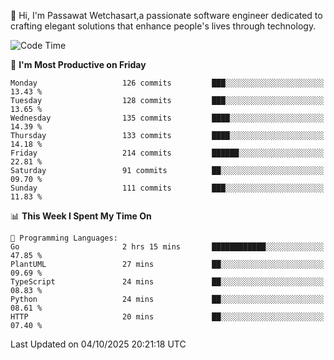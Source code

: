 
👋 Hi, I'm Passawat Wetchasart,a passionate software engineer dedicated to crafting elegant solutions that enhance people's lives through technology.


<!--START_SECTION:waka-->
![Code Time](http://img.shields.io/badge/Code%20Time-2%2C236%20hrs%2019%20mins-blue)

📅 **I'm Most Productive on Friday** 

```text
Monday                   126 commits         ███░░░░░░░░░░░░░░░░░░░░░░   13.43 % 
Tuesday                  128 commits         ███░░░░░░░░░░░░░░░░░░░░░░   13.65 % 
Wednesday                135 commits         ████░░░░░░░░░░░░░░░░░░░░░   14.39 % 
Thursday                 133 commits         ████░░░░░░░░░░░░░░░░░░░░░   14.18 % 
Friday                   214 commits         ██████░░░░░░░░░░░░░░░░░░░   22.81 % 
Saturday                 91 commits          ██░░░░░░░░░░░░░░░░░░░░░░░   09.70 % 
Sunday                   111 commits         ███░░░░░░░░░░░░░░░░░░░░░░   11.83 % 
```


📊 **This Week I Spent My Time On** 

```text
💬 Programming Languages: 
Go                       2 hrs 15 mins       ████████████░░░░░░░░░░░░░   47.85 % 
PlantUML                 27 mins             ██░░░░░░░░░░░░░░░░░░░░░░░   09.69 % 
TypeScript               24 mins             ██░░░░░░░░░░░░░░░░░░░░░░░   08.83 % 
Python                   24 mins             ██░░░░░░░░░░░░░░░░░░░░░░░   08.61 % 
HTTP                     20 mins             ██░░░░░░░░░░░░░░░░░░░░░░░   07.40 % 
```


 Last Updated on 04/10/2025 20:21:18 UTC
<!--END_SECTION:waka-->

<!--
**markpassawat/markpassawat** is a ✨ _special_ ✨ repository because its `README.md` (this file) appears on your GitHub profile.

Here are some ideas to get you started:

- 🔭 I’m currently working on ...
- 🌱 I’m currently learning ...
- 👯 I’m looking to collaborate on ...
- 🤔 I’m looking for help with ...
- 💬 Ask me about ...
- 📫 How to reach me: ...
- 😄 Pronouns: He/Him
- ⚡ Fun fact: ...
-->

